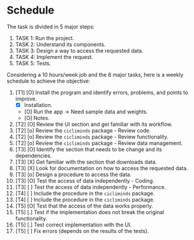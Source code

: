 # Schedule

The task is divided in 5 major steps:

1. TASK 1: Run the project.
2. TASK 2: Understand its components.
3. TASK 3: Design a way to access the requested data.
4. TASK 4: Implement the request.
5. TASK 5: Tests.

Considering a 10 hours/week job and the 6 major tasks, here is a weekly schedule
to achieve the objective:

1. [T1] [O] Install the program and identify errors, problems, and points to
   improve.
    - [X] Installation.
    - [O] Run the app -> Need sample data and weights.
    - [O] Notes.
2. [T2] [O] Review the UI section and get familiar with its workflow.
3. [T2] [o] Review the `cicliminds` package - Review code.
4. [T2] [o] Review the `cicliminds` package - Review functionality.
5. [T2] [o] Review the `cicliminds` package - Review data management.
6. [T3] [O] Identify the section that needs to be change and its dependencies.
7. [T3] [X] Get familiar with the section that downloads data.
8. [T3] [X] Look for documentation on how to access the requested data.
9. [T3] [o] Design a procedure to access the data.
10. [T3] [O] Test the access of data independently - Coding.
11. [T3] [ ] Test the access of data independently - Performance.
12. [T4] [ ] Include the procedure in the `cicliminds` package.
12. [T4] [ ] Include the procedure in the `cicliminds` package.
13. [T5] [O] Test that the access of the data works properly.
14. [T5] [.] Test if the implementation does not break the original functionality.
15. [T5] [.] Test correct implementation with the UI.
16. [T5] [ ] Fix errors (depends on the results of the tests).
